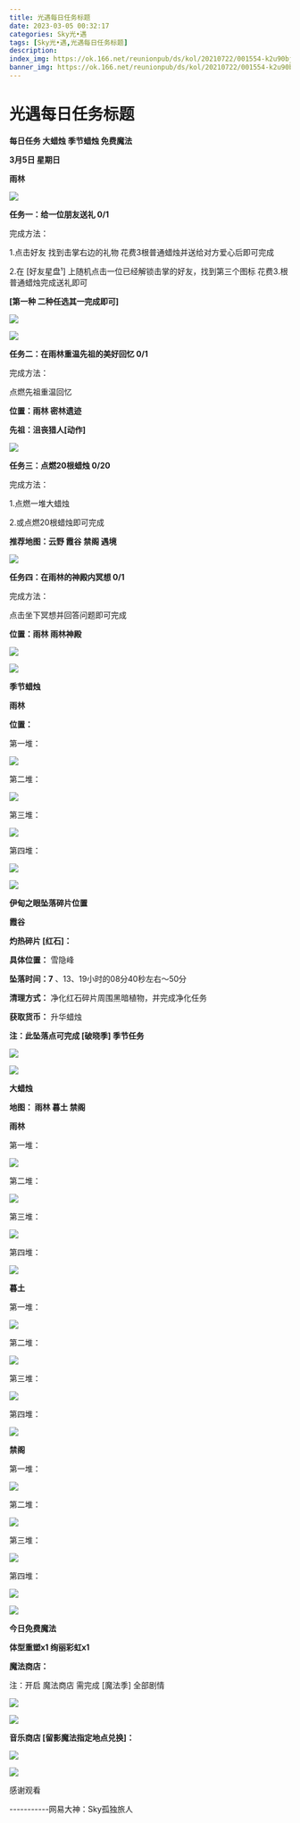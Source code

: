 ```yaml
---
title: 光遇每日任务标题
date: 2023-03-05 00:32:17
categories: Sky光•遇
tags: [Sky光•遇,光遇每日任务标题]
description: 
index_img: https://ok.166.net/reunionpub/ds/kol/20210722/001554-k2u90bj7ay.png?imageView&thumbnail=600x0&type=jpg
banner_img: https://ok.166.net/reunionpub/ds/kol/20210722/001554-k2u90bj7ay.png?imageView&thumbnail=600x0&type=jpg
---
```

# 光遇每日任务标题
**每日任务 大蜡烛 季节蜡烛 免费魔法**

 **3月5日 星期日**

 **雨林**

![](https://img.166.net/reunionpub/ds/kol/20230305/001425-nh8z9135dy.jpeg)

 **任务一：给一位朋友送礼 0/1**

完成方法：

1.点击好友 找到击掌右边的礼物 花费3根普通蜡烛并送给对方爱心后即可完成

2.在 [好友星盘¹] 上随机点击一位已经解锁击掌的好友，找到第三个图标 花费3.根普通蜡烛完成送礼即可

 **[第一种 二种任选其一完成即可]**

![](https://img.166.net/reunionpub/ds/kol/20230305/000321-8wbha7j9cd.jpg)

![](https://img.166.net/reunionpub/ds/kol/20230305/000329-rcb728ug1m.jpg)

 **任务二：在雨林重温先祖的美好回忆 0/1**

完成方法：

点燃先祖重温回忆

 **位置：雨林 密林遗迹**

 **先祖：沮丧猎人[动作]**

![](https://img.166.net/reunionpub/ds/kol/20230305/000400-7uft1jbkcp.jpg)

 **任务三：点燃20根蜡烛 0/20**

完成方法：

1.点燃一堆大蜡烛

2.或点燃20根蜡烛即可完成

 **推荐地图：云野 霞谷 禁阁 遇境**

![](https://img.166.net/reunionpub/ds/kol/20230305/000527-tfkrewsc43.jpg)

 **任务四：在雨林的神殿内冥想 0/1**

完成方法：

点击坐下冥想并回答问题即可完成

 **位置：雨林 雨林神殿**

![](https://img.166.net/reunionpub/ds/kol/20230305/000544-e1vrj94nzd.jpg)

![](https://img.166.net/reunionpub/ds/kol/20221018/100256-wzutnocka0.png)

 **季节蜡烛**

 **雨林**

 **位置：**

第一堆：

![](https://img.166.net/reunionpub/ds/kol/20230305/001157-cdh81ka3yv.jpeg)

第二堆：

![](https://img.166.net/reunionpub/ds/kol/20230305/001216-bd8vmt6up5.jpeg)

第三堆：

![](https://img.166.net/reunionpub/ds/kol/20230305/001226-wpmkl6ory5.jpeg)

第四堆：

![](https://img.166.net/reunionpub/ds/kol/20230305/001235-tik85ofes9.jpeg)

![](https://img.166.net/reunionpub/ds/kol/20221130/005912-5mvshq9nf3.png)

 **伊甸之眼坠落碎片位置**

 **霞谷**

 **灼热碎片 [红石]：**

 **具体位置：** 雪隐峰

 **坠落时间：7** 、13、19小时的08分40秒左右～50分

 **清理方式：** 净化红石碎片周围黑暗植物，并完成净化任务

 **获取货币：** 升华蜡烛

 **注：此坠落点可完成  [破晓季] 季节任务**

![](https://img.166.net/reunionpub/ds/kol/20230305/001720-5dshboefz6.jpeg)

![](https://img.166.net/reunionpub/ds/kol/20221018/100256-wzutnocka0.png)

 **大蜡烛**

 **地图： 雨林 暮土 禁阁**

 **雨林**

第一堆：

![](https://img.166.net/reunionpub/ds/kol/20230304/235626-cmiw59s1bs.jpeg)

第二堆：

![](https://img.166.net/reunionpub/ds/kol/20230304/235635-o2lwipy6sf.jpeg)

第三堆：

![](https://img.166.net/reunionpub/ds/kol/20230304/235645-ocf2h7kwes.jpeg)

第四堆：

![](https://img.166.net/reunionpub/ds/kol/20230304/235658-esmk7hdtoa.jpeg)

 **暮土**

第一堆：

![](https://img.166.net/reunionpub/ds/kol/20230304/235728-78heack6dy.jpeg)

第二堆：

![](https://img.166.net/reunionpub/ds/kol/20230304/235746-d8nr396mst.jpeg)

第三堆：

![](https://img.166.net/reunionpub/ds/kol/20230304/235755-w3gj1zav5d.jpeg)

第四堆：

![](https://img.166.net/reunionpub/ds/kol/20230304/235806-pd160v3as9.jpeg)

 **禁阁**

第一堆：

![](https://img.166.net/reunionpub/ds/kol/20230305/000112-ymc09uhwdz.jpeg)

第二堆：

![](https://img.166.net/reunionpub/ds/kol/20230305/000130-n947pcoygu.jpeg)

第三堆：

![](https://img.166.net/reunionpub/ds/kol/20230305/000146-0s4lzb7moq.jpeg)

第四堆：

![](https://img.166.net/reunionpub/ds/kol/20230305/000154-9d8pqea1yj.jpeg)

![](https://img.166.net/reunionpub/ds/kol/20221018/100256-wzutnocka0.png)

 **今日免费魔法**

 **体型重塑x1 绚丽彩虹x1**

 **魔法商店：**

注：开启 魔法商店 需完成 [魔法季] 全部剧情

![](https://img.166.net/reunionpub/ds/kol/20221018/100559-oibznvdtus.png)

![](https://img.166.net/reunionpub/ds/kol/20230304/235925-yki8ol29gt.jpeg)

 **音乐商店 [留影魔法指定地点兑换]：**

![](https://img.166.net/reunionpub/ds/kol/20230304/000104-jlhtebw9c0.jpeg)

 **![](https://img.166.net/reunionpub/ds/kol/20221018/100256-wzutnocka0.png)**

感谢观看

\-----------网易大神：Sky孤独旅人

